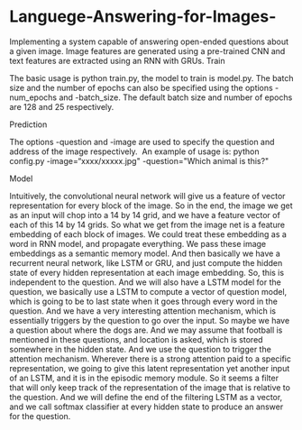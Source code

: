 # Languege-Answering-for-Images-
Implementing a system capable of answering open-ended questions about a given image. Image features are generated using a pre-trained CNN and text features are extracted using an RNN with GRUs.
Train

The basic usage is python train.py, the model to train is model.py. 
The batch size and the number of epochs can also be specified using the options -num_epochs and -batch_size. The default batch size and number of epochs are 128 and 25 respectively.

Prediction

The options -question and -image are used to specify the question and address of the image respectively.  An example of usage is: python config.py -image=“xxxx/xxxxx.jpg" -question="Which animal is this?"

Model

Intuitively, the convolutional neural network will give us a feature of vector representation for every block of the image. So in the end, the image we get as an input will chop into a 14 by 14 grid, and we have a feature vector of each of this 14 by 14 grids. So what we get from the image net is a feature embedding of each block of images. We could treat these embedding as a word in RNN model, and propagate everything. We pass these image embeddings as a semantic memory model. And then basically we have a recurrent neural network, like LSTM or GRU, and just compute the hidden state of every hidden representation at each image embedding. So, this is independent to the question. And we will also have a LSTM model for the question, we basically use a LSTM to compute a vector of question model, which is going to be to last state when it goes through every word in the question. And we have a very interesting attention mechanism, which is essentially triggers by the question to go over the input. So maybe we have a question about where the dogs are. And we may assume that football is mentioned in these questions, and location is asked, which is stored somewhere in the hidden state. And we use the question to trigger the attention mechanism. Wherever there is a strong attention paid to a specific representation, we going to give this latent representation yet another input of an LSTM, and it is in the episodic memory module. So it seems a filter that will only keep track of the representation of the image that is relative to the question. And we will define the end of the filtering LSTM as a vector, and we call softmax classifier at every hidden state to produce an answer for the question. 
